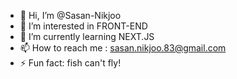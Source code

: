 - 👋 Hi, I’m @Sasan-Nikjoo
- 👀 I’m interested in FRONT-END
- 🌱 I’m currently learning NEXT.JS
- 📫 How to reach me : sasan.nikjoo.83@gmail.com
- ⚡ Fun fact: fish can't fly!

<!---
Sasan-Nikjoo/Sasan-Nikjoo is a ✨ special ✨ repository because its `README.md` (this file) appears on your GitHub profile.
You can click the Preview link to take a look at your changes.
--->
